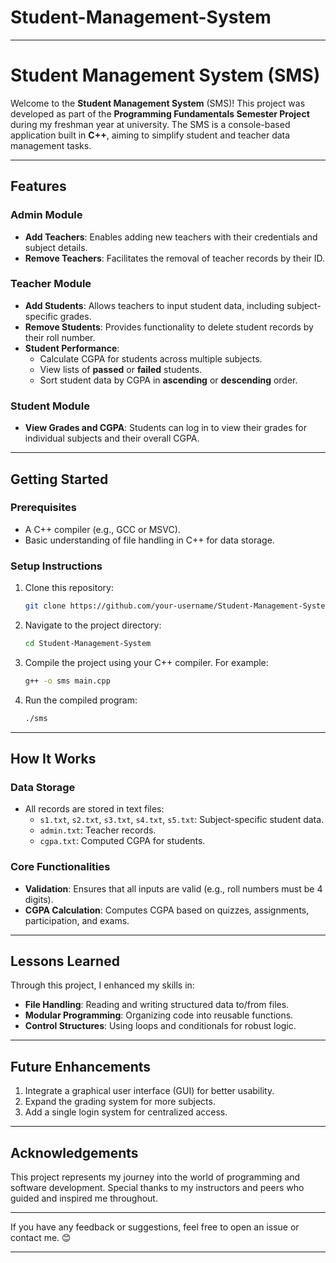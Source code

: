 # Student-Management-System

---

# Student Management System (SMS)

Welcome to the **Student Management System** (SMS)! This project was developed as part of the **Programming Fundamentals Semester Project** during my freshman year at university. The SMS is a console-based application built in **C++**, aiming to simplify student and teacher data management tasks.

---

## **Features**

### **Admin Module**
- **Add Teachers**: Enables adding new teachers with their credentials and subject details.
- **Remove Teachers**: Facilitates the removal of teacher records by their ID.

### **Teacher Module**
- **Add Students**: Allows teachers to input student data, including subject-specific grades.
- **Remove Students**: Provides functionality to delete student records by their roll number.
- **Student Performance**:
  - Calculate CGPA for students across multiple subjects.
  - View lists of **passed** or **failed** students.
  - Sort student data by CGPA in **ascending** or **descending** order.

### **Student Module**
- **View Grades and CGPA**: Students can log in to view their grades for individual subjects and their overall CGPA.

---

## **Getting Started**

### **Prerequisites**
- A C++ compiler (e.g., GCC or MSVC).
- Basic understanding of file handling in C++ for data storage.

### **Setup Instructions**
1. Clone this repository:  
   ```bash
   git clone https://github.com/your-username/Student-Management-System.git
   ```
2. Navigate to the project directory:  
   ```bash
   cd Student-Management-System
   ```
3. Compile the project using your C++ compiler. For example:  
   ```bash
   g++ -o sms main.cpp
   ```
4. Run the compiled program:  
   ```bash
   ./sms
   ```

---

## **How It Works**

### **Data Storage**
- All records are stored in text files:
  - `s1.txt`, `s2.txt`, `s3.txt`, `s4.txt`, `s5.txt`: Subject-specific student data.
  - `admin.txt`: Teacher records.
  - `cgpa.txt`: Computed CGPA for students.

### **Core Functionalities**
- **Validation**: Ensures that all inputs are valid (e.g., roll numbers must be 4 digits).
- **CGPA Calculation**: Computes CGPA based on quizzes, assignments, participation, and exams.

---

## **Lessons Learned**
Through this project, I enhanced my skills in:
- **File Handling**: Reading and writing structured data to/from files.
- **Modular Programming**: Organizing code into reusable functions.
- **Control Structures**: Using loops and conditionals for robust logic.

---

## **Future Enhancements**
1. Integrate a graphical user interface (GUI) for better usability.
2. Expand the grading system for more subjects.
3. Add a single login system for centralized access.

---

## **Acknowledgements**
This project represents my journey into the world of programming and software development. Special thanks to my instructors and peers who guided and inspired me throughout.

---

If you have any feedback or suggestions, feel free to open an issue or contact me. 😊

---
